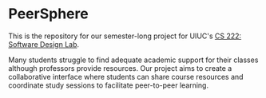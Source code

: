 # PeerSphere

This is the repository for our semester-long project for UIUC's [CS 222: Software Design Lab](https://cs222-uiuc.pages.dev/).

Many students struggle to find adequate academic support for their classes although professors provide resources. Our project aims to create a collaborative interface where students can share course resources and coordinate study sessions to facilitate peer-to-peer learning.